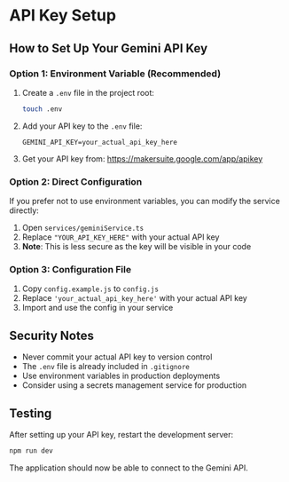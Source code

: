 # API Key Setup

## How to Set Up Your Gemini API Key

### Option 1: Environment Variable (Recommended)

1. Create a `.env` file in the project root:
   ```bash
   touch .env
   ```

2. Add your API key to the `.env` file:
   ```
   GEMINI_API_KEY=your_actual_api_key_here
   ```

3. Get your API key from: https://makersuite.google.com/app/apikey

### Option 2: Direct Configuration

If you prefer not to use environment variables, you can modify the service directly:

1. Open `services/geminiService.ts`
2. Replace `"YOUR_API_KEY_HERE"` with your actual API key
3. **Note**: This is less secure as the key will be visible in your code

### Option 3: Configuration File

1. Copy `config.example.js` to `config.js`
2. Replace `'your_actual_api_key_here'` with your actual API key
3. Import and use the config in your service

## Security Notes

- Never commit your actual API key to version control
- The `.env` file is already included in `.gitignore`
- Use environment variables in production deployments
- Consider using a secrets management service for production

## Testing

After setting up your API key, restart the development server:

```bash
npm run dev
```

The application should now be able to connect to the Gemini API.
